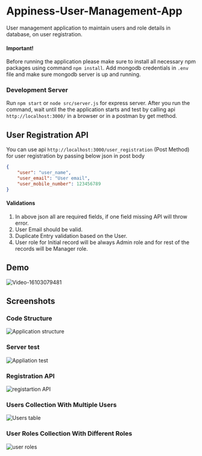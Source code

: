 # Appiness-User-Management-App
User management application to maintain users and role details in database, on user registration.

#### Important!
Before running the application please make sure to install all necessary npm packages using command `npm install`. Add mongodb credentials in `.env` file and make sure mongodb server is up and running.

### Development Server
Run `npm start` or `node src/server.js` for express server. After you run the command, wait until the the application starts and test by calling api `http://localhost:3000/` in a browser or in a postman by get method.

## User Registration API
You can use api `http://localhost:3000/user_registration` (Post Method) for user registration by passing below json in post body
```json
{
    "user": "user_name",
    "user_email": "User email",
    "user_mobile_number": 123456789
}
```
#### Validations
1. In above json all are required fields, if one field missing API will throw error.
1. User Email should be valid.
1. Duplicate Entry validation based on the User.
1. User role for Initial record will be always Admin role and for rest of the records will be Manager role.

## Demo
![Video-16103079481](https://user-images.githubusercontent.com/76727622/104126209-5fea2880-5381-11eb-9f93-9d4774a11a68.gif)


## Screenshots
### Code Structure
![Application structure](https://user-images.githubusercontent.com/76727622/104125760-e81afe80-537e-11eb-835f-861a75c639c2.png)

### Server test
![Appliation test](https://user-images.githubusercontent.com/76727622/104125782-097bea80-537f-11eb-8487-1a6d48cd7cc0.png)

### Registration API
![registartion API](https://user-images.githubusercontent.com/76727622/104125809-329c7b00-537f-11eb-81f7-e95bbd4ceaae.png)

### Users Collection With Multiple Users
![Users table](https://user-images.githubusercontent.com/76727622/104125833-5233a380-537f-11eb-9b26-5d9a6a82770d.png)

### User Roles Collection With Different Roles
![user roles](https://user-images.githubusercontent.com/76727622/104125862-6e374500-537f-11eb-9286-1acac143eba0.png)

